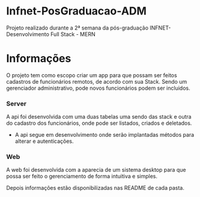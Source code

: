 # Infnet-PosGraduacao-ADM
 Projeto realizado durante a 2ª semana da pós-graduação INFNET-Desenvolvimento Full Stack - MERN

# Informações
O projeto tem como escopo criar um app para que possam ser feitos cadastros de funcionários remotos, de acordo com sua Stack. Sendo um gerenciador administrativo, pode novos funcionários podem ser incluidos.

### Server
A api foi desenvolvida com uma duas tabelas uma sendo das stack e outra do cadastro dos funcionários, onde pode ser listados, criados e deletados.

* A api segue em desenvolvimento onde serão implantadas métodos para alterar e autenticações.

### Web
A web foi desenvolvida com a aparecia de um sistema desktop para que possa ser feito o gerenciamento de forma intuitiva e simples.

Depois informações estão disponibilizadas nas README de cada pasta.